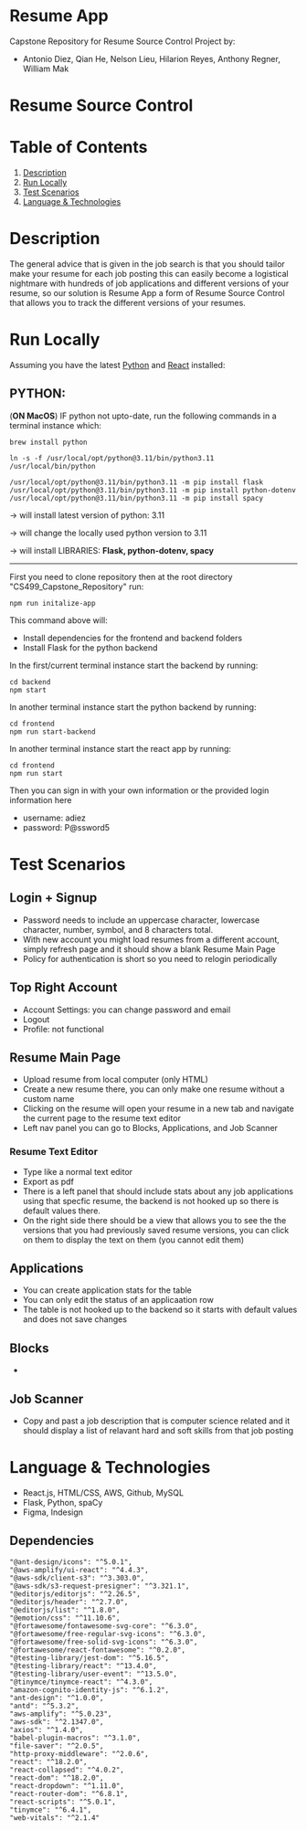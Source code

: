 # Resume App
Capstone Repository for Resume Source Control Project by: 
* Antonio Diez, Qian He, Nelson Lieu, Hilarion Reyes, Anthony Regner, William Mak

Resume Source Control 
===

# Table of Contents
1. [Description](#Description)
2. [Run Locally](#Run-Locally)
3. [Test Scenarios](#Test-Scenarios)
4. [Language & Technologies](#Language-&-Technologies)

# Description
The general advice that is given in the job search is that you should tailor make your resume for each job posting this can easily become a logistical nightmare with hundreds of job applications and different versions of your resume, so our solution is Resume App a form of Resume Source Control that allows you to track the different versions of your resumes.

# Run Locally
Assuming you have the latest [Python](https://www.python.org/downloads/) and [React](https://react.dev/learn/installation) installed:

## PYTHON:
(**ON MacOS**) IF python not upto-date, run the following commands in a terminal instance which:
```
brew install python

ln -s -f /usr/local/opt/python@3.11/bin/python3.11 /usr/local/bin/python

/usr/local/opt/python@3.11/bin/python3.11 -m pip install flask
/usr/local/opt/python@3.11/bin/python3.11 -m pip install python-dotenv
/usr/local/opt/python@3.11/bin/python3.11 -m pip install spacy
```
-> will install latest version of python: 3.11

-> will change the locally used python version to 3.11

-> will install LIBRARIES: **Flask, python-dotenv, spacy**

---
First you need to clone repository then at the root directory "CS499_Capstone_Repository" run:
```
npm run initalize-app
```
This command above will:
- Install dependencies for the frontend and backend folders
- Install Flask for the python backend

In the first/current terminal instance start the backend by running:
```
cd backend
npm start
```
In another terminal instance start the python backend by running:
```
cd frontend
npm run start-backend
```
In another terminal instance start the react app by running:
```
cd frontend
npm run start
```
Then you can sign in with your own information or the provided login information here
- username: adiez
- password: P@ssword5

# Test Scenarios
## Login + Signup
- Password needs to include an uppercase character, lowercase character, number, symbol, and 8 characters total.
- With new account you might load resumes from a different account, simply refresh page and it should show a blank Resume Main Page
- Policy for authentication is short so you need to relogin periodically
## Top Right Account 
- Account Settings: you can change password and email
- Logout
- Profile: not functional
## Resume Main Page
- Upload resume from local computer (only HTML)
- Create a new resume there, you can only make one resume without a custom name
- Clicking on the resume will open your resume in a new tab and navigate the current page to the resume text editor
- Left nav panel you can go to Blocks, Applications, and Job Scanner
### Resume Text Editor
- Type like a normal text editor
- Export as pdf
- There is a left panel that should include stats about any job applications using that specfic resume, the backend is not hooked up so there is default values there. 
- On the right side there should be a view that allows you to see the the versions that you had previously saved resume versions, you can click on them to display the text on them (you cannot edit them)
## Applications
- You can create application stats for the table
- You can only edit the status of an applicaation row
- The table is not hooked up to the backend so it starts with default values and does not save changes
## Blocks
- 
## Job Scanner
- Copy and past a job description that is computer science related and it should display a list of relavant hard and soft skills from that job posting


# Language & Technologies
- React.js, HTML/CSS, AWS, Github, MySQL
- Flask, Python, spaCy
- Figma, Indesign

## Dependencies
```
"@ant-design/icons": "^5.0.1",
"@aws-amplify/ui-react": "^4.4.3",
"@aws-sdk/client-s3": "^3.303.0",
"@aws-sdk/s3-request-presigner": "^3.321.1",
"@editorjs/editorjs": "^2.26.5",
"@editorjs/header": "^2.7.0",
"@editorjs/list": "^1.8.0",
"@emotion/css": "^11.10.6",
"@fortawesome/fontawesome-svg-core": "^6.3.0",
"@fortawesome/free-regular-svg-icons": "^6.3.0",
"@fortawesome/free-solid-svg-icons": "^6.3.0",
"@fortawesome/react-fontawesome": "^0.2.0",
"@testing-library/jest-dom": "^5.16.5",
"@testing-library/react": "^13.4.0",
"@testing-library/user-event": "^13.5.0",
"@tinymce/tinymce-react": "^4.3.0",
"amazon-cognito-identity-js": "^6.1.2",
"ant-design": "^1.0.0",
"antd": "^5.3.2",
"aws-amplify": "^5.0.23",
"aws-sdk": "^2.1347.0",
"axios": "^1.4.0",
"babel-plugin-macros": "^3.1.0",
"file-saver": "^2.0.5",
"http-proxy-middleware": "^2.0.6",
"react": "^18.2.0",
"react-collapsed": "^4.0.2",
"react-dom": "^18.2.0",
"react-dropdown": "^1.11.0",
"react-router-dom": "^6.8.1",
"react-scripts": "^5.0.1",
"tinymce": "^6.4.1",
"web-vitals": "^2.1.4"
```



